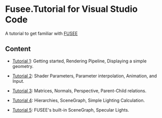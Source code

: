 # Fusee.Tutorial for Visual Studio Code

A tutorial to get familiar with [FUSEE](http://www.fusee3d.org)

## Content

* [Tutorial 1](Tutorial_1): Getting started, Rendering Pipeline, Displaying a simple geometry.

* [Tutorial 2](Tutorial_2): Shader Parameters, Parameter interpolation, Animation, and Input.

* [Tutorial 3](Tutorial_3): Matrices, Normals, Perspective, Parent-Child relations.

* [Tutorial 4](Tutorial_4): Hierarchies, SceneGraph, Simple Lighting Calculation.

* [Tutorial 5](Tutorial_5): FUSEE's built-in SceneGraph, Specular Lights.